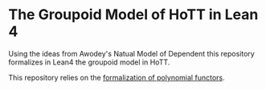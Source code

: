 
# The Groupoid Model of HoTT in Lean 4

Using the ideas from Awodey's Natual Model of Dependent this repository formalizes in Lean4 the groupoid model in HoTT. 

This repository relies on the [formalization of polynomial functors](https://github.com/sinhp/Poly/tree/master). 
